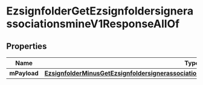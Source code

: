 
# EzsignfolderGetEzsignfoldersignerassociationsmineV1ResponseAllOf

## Properties
Name | Type | Description | Notes
------------ | ------------- | ------------- | -------------
**mPayload** | [**EzsignfolderMinusGetEzsignfoldersignerassociationsmineMinusV1MinusResponseMinusMPayload**](EzsignfolderMinusGetEzsignfoldersignerassociationsmineMinusV1MinusResponseMinusMPayload.md) |  | 



